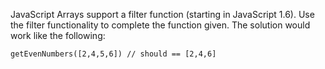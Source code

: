 JavaScript Arrays support a filter function (starting in JavaScript 1.6). Use the filter functionality to complete the function given.
The solution would work like the following:

```
getEvenNumbers([2,4,5,6]) // should == [2,4,6]
```